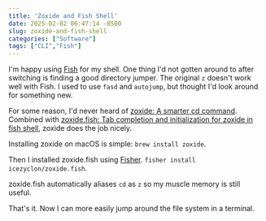 ```yaml
---
title: 'Zoxide and Fish Shell'
date: 2025-02-02 06:47:14 -0500
slug: zoxide-and-fish-shell
categories: ["Software"]
tags: ["CLI","Fish"]
---
```


I'm happy using [Fish](http://fishshell.com) for my shell. One thing I'd not gotten around to after switching is finding a good directory jumper. The original `z` doesn't work well with Fish. I used to use `fasd` and `autojump`, but thought I'd look around for something new.

For some reason, I'd never heard of [zoxide: A smarter cd command](https://github.com/ajeetdsouza/zoxide). Combined with [zoxide.fish: Tab completion and initialization for zoxide in fish shell](https://github.com/icezyclon/zoxide.fish), zoxide does the job nicely.

<!--more-->

Installing zoxide on macOS is simple: `brew install zoxide`.

Then I installed zoxide.fish using [Fisher](https://github.com/jorgebucaran/fisher). `fisher install icezyclon/zoxide.fish`.

zoxide.fish automatically aliases `cd` as `z` so my muscle memory is still useful.

That's it. Now I can more easily jump around the file system in a terminal.

